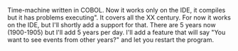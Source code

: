 Time-machine written in COBOL.
Now it works only on the IDE, it compiles but it has problems executing".
It covers all the XX century.
For now it works on the IDE, but I'll shortly add a support for that.
There are 5 years now (1900-1905) but I'll add 5 years per day.
I'll add a feature that will say "You want to see events from other years?" and let you restart the program.
